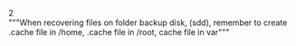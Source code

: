 2<br>
"""When recovering files on folder backup disk, (sdd), remember to create .cache file in /home, .cache file in /root, cache file in var"""